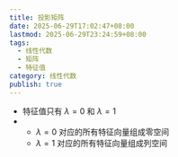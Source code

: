 ```yaml
---
title: 投影矩阵
date: 2025-06-29T17:02:47+08:00
lastmod: 2025-06-29T23:24:59+08:00
tags:
  - 线性代数
  - 矩阵
  - 特征值
category: 线性代数
publish: true
---
```


- 特征值只有 $\lambda=0$ 和 $\lambda=1$
- 
	- $\lambda=0$ 对应的所有特征向量组成零空间
	- $\lambda=1$ 对应的所有特征向量组成列空间
